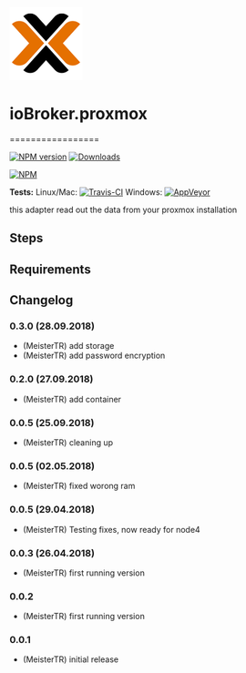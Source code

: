 ![Logo](admin/logo.png)
# ioBroker.proxmox
=================

[![NPM version](http://img.shields.io/npm/v/iobroker.proxmox.svg)](https://www.npmjs.com/package/iobroker.proxmox)
[![Downloads](https://img.shields.io/npm/dm/iobroker.proxmox.svg)](https://www.npmjs.com/package/iobroker.proxmox)


[![NPM](https://nodei.co/npm/iobroker.proxmox.png?downloads=true)](https://nodei.co/npm/iobroker.proxmox/)

**Tests:** Linux/Mac: [![Travis-CI](https://api.travis-ci.org/MeisterTR/ioBroker.proxmox.svg?branch=master)](https://travis-ci.org/MeisterTR/ioBroker.proxmox)
Windows: [![AppVeyor](https://ci.appveyor.com/api/projects/status/github/MeisterTR/ioBroker.proxmox?branch=master&svg=true)](https://ci.appveyor.com/project/MeisterTR/ioBroker-proxmox/)


this adapter read out the data from your proxmox installation


## Steps 
## Requirements

## Changelog
### 0.3.0 (28.09.2018)
* (MeisterTR) add storage
* (MeisterTR) add password encryption
### 0.2.0 (27.09.2018)
* (MeisterTR) add container
### 0.0.5 (25.09.2018)
* (MeisterTR) cleaning up
### 0.0.5 (02.05.2018)
* (MeisterTR) fixed worong ram
### 0.0.5 (29.04.2018)
* (MeisterTR) Testing fixes, now ready for node4
### 0.0.3 (26.04.2018)
* (MeisterTR) first running version
### 0.0.2
* (MeisterTR) first running version
### 0.0.1
* (MeisterTR) initial release
